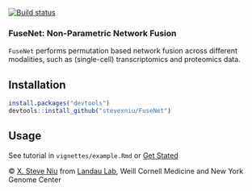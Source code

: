 [![Build status](https://ci.appveyor.com/api/projects/status/698sc11vd208nhjy?svg=true)](https://ci.appveyor.com/project/stevexniu/fusenet)

### FuseNet: Non-Parametric Network Fusion
```FuseNet``` performs permutation based network fusion across different modalities, such as (single-cell) transcriptomics and proteomics data.

Installation
-----

``` r
install.packages("devtools")
devtools::install_github("stevexniu/FuseNet")
```

Usage
-----
See tutorial in ```vignettes/example.Rmd```
or [Get Stated](https://stevexniu.github.io/FuseNet/articles/example.html)

© [X. Steve Niu](https://github.com/stevexniu) from [Landau Lab](https://www.landaulab.org), Weill Cornell Medicine and New York Genome Center
